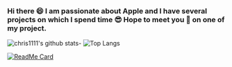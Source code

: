 ### Hi there 😄 I am passionate about Apple and I have several projects on which I spend time 😎 Hope to meet you 🤝 on one of my project.
![chris1111's github stats](https://github-readme-stats.vercel.app/api?username=chris1111&show_icons=true)- ![Top Langs](https://github-readme-stats.vercel.app/api/top-langs/?username=chris1111&show_icons=true)

[![ReadMe Card](https://github-readme-stats.vercel.app/api/pin/?username=chris1111&repo=github-readme-stats)](https://github.com/chris1111/chris1111/github-readme)












